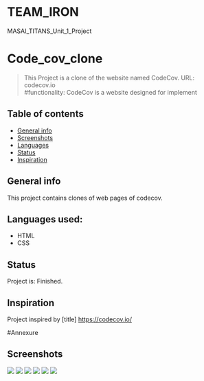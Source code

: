 # TEAM_IRON
MASAI_TITANS_Unit_1_Project
# Code_cov_clone
> This Project is a clone of the website named CodeCov.
>URL: codecov.io  
#functionality: CodeCov is a website designed for implement
## Table of contents
* [General info](#general-info)
* [Screenshots](#screenshots)
* [Languages](#languages)
* [Status](#status)
* [Inspiration](#inspiration)

## General info
   This project contains clones of web pages of codecov.

## Languages used:
* HTML
* CSS

## Status
Project is: Finished.

## Inspiration
Project inspired by [title] https://codecov.io/


#Annexure
## Screenshots 

   ![](https://github.com/AnayBhoraskar/TEAM_IRON/blob/main/unit_1_evaluation__raedme_images/Screenshot_2020-11-26%20The%20Leading%20Code%20Coverage%20Solution%20codecov.png)
   ![](https://github.com/AnayBhoraskar/TEAM_IRON/blob/main/unit_1_evaluation__raedme_images/Screenshot_2020-11-26%20The%20Leading%20Code%20Coverage%20Solution%20codecov(1).png)
  ![](https://github.com/AnayBhoraskar/TEAM_IRON/blob/main/unit_1_evaluation__raedme_images/Screenshot_2020-11-26%20Pricing.png)
  ![](https://github.com/AnayBhoraskar/TEAM_IRON/blob/main/unit_1_evaluation__raedme_images/Screenshot_2020-11-26%20Document.png)
  ![](https://github.com/AnayBhoraskar/TEAM_IRON/blob/main/new_unit_1_evaluation__raedme_images/Screenshot_2020-11-26%20Login.png)
  ![](https://github.com/AnayBhoraskar/TEAM_IRON/blob/main/new_unit_1_evaluation__raedme_images/Screenshot_2020-11-26%20Login(1).png)


 
 
